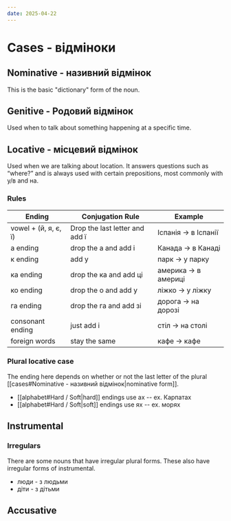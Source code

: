 ```yaml
---
date: 2025-04-22
---
```

# Cases - відміноки

## Nominative - називний відмінок

This is the basic "dictionary" form of the noun.

## Genitive - Родовий відмінок

Used when to talk about something happening at a specific time.

## Locative - 	місцевий відмінок

Used when we are talking about location.  It answers questions such as “where?”
and is always used with certain prepositions, most commonly with у/в and на.

### Rules

| Ending               | Conjugation Rule               | Example              |
| -------------------- | ------------------------------ | -------------------- |
| vowel + (й, я, є, ї) | Drop the last letter and add ї | Іспанія -> в Іспанії |
| а ending             | drop the а and add і           | Канада -> в Канаді   |
| к ending             | add у                          | парк -> у парку      |
| ка ending            | drop the ка and add ці         | америка -> в америці |
| ко ending            | drop the o and add y           | ліжко -> у ліжку     |
| га ending            | drop the га and add зі         | дорога -> на дорозі  |
| consonant ending     | just add i                     | стіл -> на столі     |
| foreign words        | stay the same                  | кафе -> кафе         |

### Plural locative case

The ending here depends on whether or not the last letter of the plural [[cases#Nominative - називний відмінок|nominative form]]. 
- [[alphabet#Hard / Soft|hard]] endings use ах -- ex. Карпатах
- [[alphabet#Hard / Soft|soft]] endings use ях -- ex. морях

## Instrumental

### Irregulars

There are some nouns that have irregular plural forms. These also have irregular
forms of instrumental.

- люди - з людьми
- діти - з дітьми

## Accusative